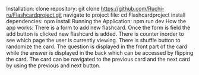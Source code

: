 Installation:
clone repository: git clone https://github.com/Ruchi-ru/Flashcardproject.git
navigate to project file: cd Flashcardproject
install dependencies: npm install
Running the Application: npm run dev
How the app works:
There is a form to add new flashcard. Once the form is field the add button is clicked new flashcard is added. There is counter inorder to see which page the user is currently viewing. There is shuffle button to randomize the card. The question is displayed in the front part of the card while the answer is displayed in the back which can be accessed by flipping the card. The card can be navigated to the previous card and the next card by using the previous and next button. 
